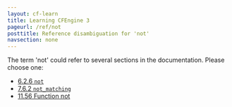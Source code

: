 ```yaml
---
layout: cf-learn
title: Learning CFEngine 3
pageurl: /ref/not
posttitle: Reference disambiguation for 'not'
navsection: none
---
```


The term 'not' could refer to several sections in the documentation. Please choose one:

- [6.2.6 <code>not</code>](https://cfengine.com/manuals/cf3-Reference#not-in-classes)
- [7.6.2 <code>not_matching</code>](https://cfengine.com/manuals/cf3-Reference#not_matching-in-delete_lines)
- [11.56 Function not](https://cfengine.com/manuals/cf3-Reference#Function-not)
